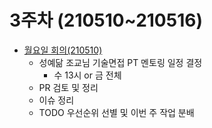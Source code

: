 # 3주차 (210510~210516)

* [월요일 회의(210510)](https://github.com/VumBleBot/Group-Activity/tree/main/peer-sessions/Week3/210510.md)
    - 성예닮 조교님 기술면접 PT 멘토링 일정 결정
        - 수 13시 or 금 전체
    - PR 검토 및 정리
    - 이슈 정리
    - TODO 우선순위 선별 및 이번 주 작업 분배